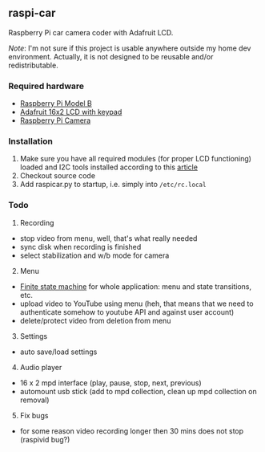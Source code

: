 ## raspi-car

Raspberry Pi car camera coder with Adafruit LCD.

*Note*: I'm not sure if this project is usable anywhere outside my home dev environment.
Actually, it is not designed to be reusable and/or redistributable.

### Required hardware
* [Raspberry Pi Model B](http://www.raspberrypi.org/)
* [Adafruit 16x2 LCD with keypad](http://learn.adafruit.com/adafruit-16x2-character-lcd-plus-keypad-for-raspberry-pi/overview)
* [Raspberry Pi Camera](http://www.raspberrypi.org/camera)

### Installation
1. Make sure you have all required modules (for proper LCD functioning) loaded and I2C tools installed according to this [article](http://learn.adafruit.com/adafruit-16x2-character-lcd-plus-keypad-for-raspberry-pi/usage)
2. Checkout source code
3. Add raspicar.py to startup, i.e. simply into `/etc/rc.local`

### Todo
1. Recording
 * stop video from menu, well, that's what really needed
 * sync disk when recording is finished
 * select stabilization and w/b mode for camera

2. Menu
 * [Finite state machine](http://en.wikipedia.org/wiki/Finite-state_machine) for whole application: menu and state transitions, etc.
 * upload video to YouTube using menu (heh, that means that we need to authenticate somehow to youtube API and against user account)
 * delete/protect video from deletion from menu

3. Settings
 * auto save/load settings

4. Audio player
 * 16 x 2 mpd interface (play, pause, stop, next, previous)
 * automount usb stick (add to mpd collection, clean up mpd collection on removal)

5. Fix bugs
 * for some reason video recording longer then 30 mins does not stop (raspivid bug?)
